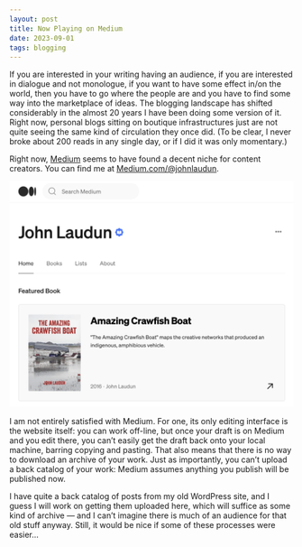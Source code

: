 ```yaml
---
layout: post
title: Now Playing on Medium
date: 2023-09-01
tags: blogging
---
```


If you are interested in your writing having an audience, if you are interested in dialogue and not monologue, if you want to have some effect in/on the world, then you have to go where the people are and you have to find some way into the marketplace of ideas. The blogging landscape has shifted considerably in the almost 20 years I have been doing some version of it. Right now, personal blogs sitting on boutique infrastructures just are not quite seeing the same kind of circulation they once did. (To be clear, I never broke about 200 reads in any single day, or if I did it was only momentary.)

Right now, [Medium](https://medium.com/) seems to have found a decent niche for content creators. You can find me at [Medium.com/@johnlaudun](https://medium.com/@johnlaudun).

![Medium home page](media/medium.png)

I am not entirely satisfied with Medium. For one, its only editing interface is the website itself: you can work off-line, but once your draft is on Medium and you edit there, you can’t easily get the draft back onto your local machine, barring copying and pasting. That also means that there is no way to download an archive of your work. Just as importantly, you can’t upload a back catalog of your work: Medium assumes anything you publish will be published now. 

I have quite a back catalog of posts from my old WordPress site, and I guess I will work on getting them uploaded here, which will suffice as some kind of archive — and I can’t imagine there is much of an audience for that old stuff anyway. Still, it would be nice if some of these processes were easier…
